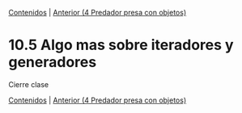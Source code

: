 [Contenidos](../Contenidos.md) \| [Anterior (4 Predador presa con objetos)](04_Cierre_Objetos.md)

# 10.5 Algo mas sobre iteradores y generadores

Cierre clase



[Contenidos](../Contenidos.md) \| [Anterior (4 Predador presa con objetos)](04_Cierre_Objetos.md)

